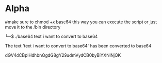 # Alpha
#make sure to chmod +x base64 
this way you can execute the script or just move it to the /bin directory

└─$ ./base64 text i want to convert to base64

The text 'text i want to convert to base64' has been converted to base64

dGV4dCBpIHdhbnQgdG8gY29udmVydCB0byBiYXNlNjQK
